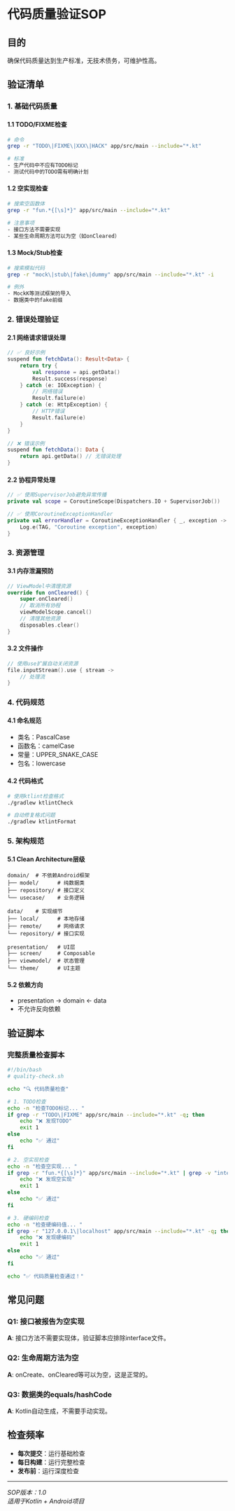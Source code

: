 # 代码质量验证SOP

## 目的
确保代码质量达到生产标准，无技术债务，可维护性高。

## 验证清单

### 1. 基础代码质量

#### 1.1 TODO/FIXME检查
```bash
# 命令
grep -r "TODO\|FIXME\|XXX\|HACK" app/src/main --include="*.kt"

# 标准
- 生产代码中不应有TODO标记
- 测试代码中的TODO需有明确计划
```

#### 1.2 空实现检查
```bash
# 搜索空函数体
grep -r "fun.*{[\s]*}" app/src/main --include="*.kt"

# 注意事项
- 接口方法不需要实现
- 某些生命周期方法可以为空（如onCleared）
```

#### 1.3 Mock/Stub检查
```bash
# 搜索模拟代码
grep -r "mock\|stub\|fake\|dummy" app/src/main --include="*.kt" -i

# 例外
- MockK等测试框架的导入
- 数据类中的fake前缀
```

### 2. 错误处理验证

#### 2.1 网络请求错误处理
```kotlin
// ✅ 良好示例
suspend fun fetchData(): Result<Data> {
    return try {
        val response = api.getData()
        Result.success(response)
    } catch (e: IOException) {
        // 网络错误
        Result.failure(e)
    } catch (e: HttpException) {
        // HTTP错误
        Result.failure(e)
    }
}

// ❌ 错误示例
suspend fun fetchData(): Data {
    return api.getData() // 无错误处理
}
```

#### 2.2 协程异常处理
```kotlin
// ✅ 使用SupervisorJob避免异常传播
private val scope = CoroutineScope(Dispatchers.IO + SupervisorJob())

// ✅ 使用CoroutineExceptionHandler
private val errorHandler = CoroutineExceptionHandler { _, exception ->
    Log.e(TAG, "Coroutine exception", exception)
}
```

### 3. 资源管理

#### 3.1 内存泄漏预防
```kotlin
// ViewModel中清理资源
override fun onCleared() {
    super.onCleared()
    // 取消所有协程
    viewModelScope.cancel()
    // 清理其他资源
    disposables.clear()
}
```

#### 3.2 文件操作
```kotlin
// 使用use扩展自动关闭资源
file.inputStream().use { stream ->
    // 处理流
}
```

### 4. 代码规范

#### 4.1 命名规范
- 类名：PascalCase
- 函数名：camelCase
- 常量：UPPER_SNAKE_CASE
- 包名：lowercase

#### 4.2 代码格式
```bash
# 使用ktlint检查格式
./gradlew ktlintCheck

# 自动修复格式问题
./gradlew ktlintFormat
```

### 5. 架构规范

#### 5.1 Clean Architecture层级
```
domain/  # 不依赖Android框架
├── model/      # 纯数据类
├── repository/ # 接口定义
└── usecase/    # 业务逻辑

data/    # 实现细节
├── local/      # 本地存储
├── remote/     # 网络请求
└── repository/ # 接口实现

presentation/   # UI层
├── screen/     # Composable
├── viewmodel/  # 状态管理
└── theme/      # UI主题
```

#### 5.2 依赖方向
- presentation → domain ← data
- 不允许反向依赖

## 验证脚本

### 完整质量检查脚本
```bash
#!/bin/bash
# quality-check.sh

echo "🔍 代码质量检查"

# 1. TODO检查
echo -n "检查TODO标记... "
if grep -r "TODO\|FIXME" app/src/main --include="*.kt" -q; then
    echo "❌ 发现TODO"
    exit 1
else
    echo "✅ 通过"
fi

# 2. 空实现检查
echo -n "检查空实现... "
if grep -r "fun.*{[\s]*}" app/src/main --include="*.kt" | grep -v "interface" -q; then
    echo "❌ 发现空实现"
    exit 1
else
    echo "✅ 通过"
fi

# 3. 硬编码检查
echo -n "检查硬编码值... "
if grep -r "127.0.0.1\|localhost" app/src/main --include="*.kt" -q; then
    echo "❌ 发现硬编码"
    exit 1
else
    echo "✅ 通过"
fi

echo "✅ 代码质量检查通过！"
```

## 常见问题

### Q1: 接口被报告为空实现
**A**: 接口方法不需要实现体，验证脚本应排除interface文件。

### Q2: 生命周期方法为空
**A**: onCreate、onCleared等可以为空，这是正常的。

### Q3: 数据类的equals/hashCode
**A**: Kotlin自动生成，不需要手动实现。

## 检查频率

- **每次提交**：运行基础检查
- **每日构建**：运行完整检查
- **发布前**：运行深度检查

---

*SOP版本：1.0*  
*适用于Kotlin + Android项目*